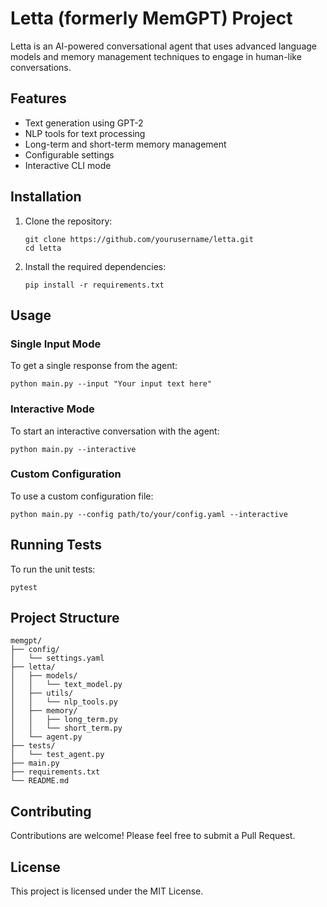 # Letta (formerly MemGPT) Project

Letta is an AI-powered conversational agent that uses advanced language models and memory management techniques to engage in human-like conversations.

## Features

- Text generation using GPT-2
- NLP tools for text processing
- Long-term and short-term memory management
- Configurable settings
- Interactive CLI mode

## Installation

1. Clone the repository:
   ```
   git clone https://github.com/yourusername/letta.git
   cd letta
   ```

2. Install the required dependencies:
   ```
   pip install -r requirements.txt
   ```

## Usage

### Single Input Mode

To get a single response from the agent:

```
python main.py --input "Your input text here"
```

### Interactive Mode

To start an interactive conversation with the agent:

```
python main.py --interactive
```

### Custom Configuration

To use a custom configuration file:

```
python main.py --config path/to/your/config.yaml --interactive
```

## Running Tests

To run the unit tests:

```
pytest
```

## Project Structure

```
memgpt/
├── config/
│   └── settings.yaml
├── letta/
│   ├── models/
│   │   └── text_model.py
│   ├── utils/
│   │   └── nlp_tools.py
│   ├── memory/
│   │   ├── long_term.py
│   │   └── short_term.py
│   └── agent.py
├── tests/
│   └── test_agent.py
├── main.py
├── requirements.txt
└── README.md
```

## Contributing

Contributions are welcome! Please feel free to submit a Pull Request.

## License

This project is licensed under the MIT License.